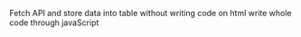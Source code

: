 Fetch API and store data into table without writing code on html write whole code through javaScript
